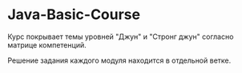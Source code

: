 # Java-Basic-Course
Курс покрывает темы уровней "Джун" и "Стронг джун" согласно матрице компетенций.

Решение задания каждого модуля находится в отдельной ветке.
